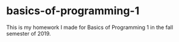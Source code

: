 # basics-of-programming-1
This is my homework I made for Basics of Programming 1 in the fall semester of 2019. 
